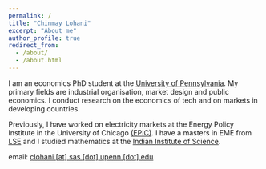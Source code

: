 ```yaml
---
permalink: /
title: "Chinmay Lohani"
excerpt: "About me"
author_profile: true
redirect_from: 
  - /about/
  - /about.html
---
```


I am an economics PhD student at the [University of Pennsylvania](https://economics.sas.upenn.edu). My primary fields are industrial organisation, market design and public economics. I conduct research on the economics of tech and on markets in developing countries. 

Previously, I have worked on electricity markets at the Energy Policy Institute in the University of Chicago [(EPIC)](https://epic.uchicago.edu/about/). I have a masters in EME from [LSE](https://www.lse.ac.uk/study-at-lse/Graduate/degree-programmes-2022/MSc-Econometrics-and-Mathematical-Economics) and I studied mathematics at the [Indian Institute of Science](http://www.math.iisc.ac.in).

email: [clohani [at] sas [dot] upenn [dot] edu](mailto:clohani@sas.upenn.edu)